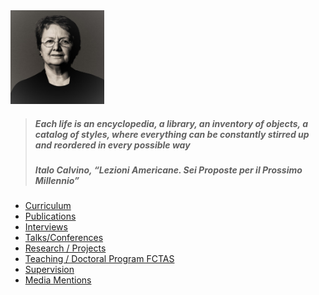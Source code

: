 <img src="./images/OPombo_Nancy.jpg" alt="Olga Pombo" width="150" height="150" />

> ##### _Each life is an encyclopedia, a library, an inventory of objects, a catalog of styles, where everything can be constantly stirred up and reordered in every possible way_
> ##### Italo Calvino, “Lezioni Americane. Sei Proposte per il Prossimo Millennio”

* [Curriculum](curriculum.md)
* [Publications](publications.md)
* [Interviews](interviews.md)
* [Talks/Conferences](onlinetalks.md)
* [Research / Projects](/research/projects.md)
* [Teaching / Doctoral Program FCTAS](teaching_doctoral_program.md)
* [Supervision](supervision.md)
* [Media Mentions](media_mentions.md)
